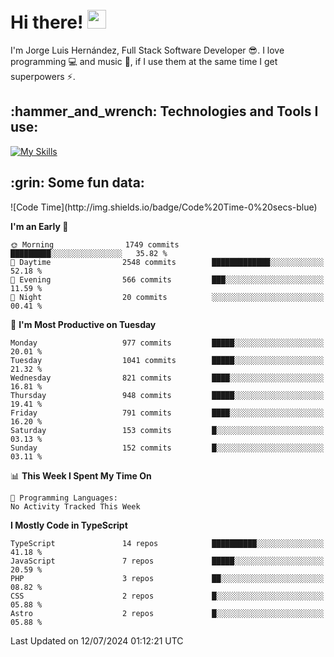 <h1 align="left">
 <abc>
  <br>Hi there! <img src="https://user-images.githubusercontent.com/42378118/110234147-e3259600-7f4e-11eb-95be-0c4047144dea.gif" width="30"><br>
 </abc>
</h1>

I'm Jorge Luis Hernández, Full Stack Software Developer :sunglasses:. I love programming :computer: and music :musical_score:, if I use them at the same time I get superpowers :zap:. 


<h2 align="left">:hammer_and_wrench: Technologies and Tools I use:</h2>

[![My Skills](https://skillicons.dev/icons?i=js,ts,html,css,py,vue,react,next,nest,postgres,mysql)](https://skillicons.dev)

<h2 align="left">:grin: Some fun data:</h2>
<!--START_SECTION:waka-->
![Code Time](http://img.shields.io/badge/Code%20Time-0%20secs-blue)

**I'm an Early 🐤** 

```text
🌞 Morning                1749 commits        █████████░░░░░░░░░░░░░░░░   35.82 % 
🌆 Daytime                2548 commits        █████████████░░░░░░░░░░░░   52.18 % 
🌃 Evening                566 commits         ███░░░░░░░░░░░░░░░░░░░░░░   11.59 % 
🌙 Night                  20 commits          ░░░░░░░░░░░░░░░░░░░░░░░░░   00.41 % 
```
📅 **I'm Most Productive on Tuesday** 

```text
Monday                   977 commits         █████░░░░░░░░░░░░░░░░░░░░   20.01 % 
Tuesday                  1041 commits        █████░░░░░░░░░░░░░░░░░░░░   21.32 % 
Wednesday                821 commits         ████░░░░░░░░░░░░░░░░░░░░░   16.81 % 
Thursday                 948 commits         █████░░░░░░░░░░░░░░░░░░░░   19.41 % 
Friday                   791 commits         ████░░░░░░░░░░░░░░░░░░░░░   16.20 % 
Saturday                 153 commits         █░░░░░░░░░░░░░░░░░░░░░░░░   03.13 % 
Sunday                   152 commits         █░░░░░░░░░░░░░░░░░░░░░░░░   03.11 % 
```


📊 **This Week I Spent My Time On** 

```text
💬 Programming Languages: 
No Activity Tracked This Week
```

**I Mostly Code in TypeScript** 

```text
TypeScript               14 repos            ██████████░░░░░░░░░░░░░░░   41.18 % 
JavaScript               7 repos             █████░░░░░░░░░░░░░░░░░░░░   20.59 % 
PHP                      3 repos             ██░░░░░░░░░░░░░░░░░░░░░░░   08.82 % 
CSS                      2 repos             █░░░░░░░░░░░░░░░░░░░░░░░░   05.88 % 
Astro                    2 repos             █░░░░░░░░░░░░░░░░░░░░░░░░   05.88 % 
```




 Last Updated on 12/07/2024 01:12:21 UTC
<!--END_SECTION:waka-->
